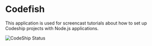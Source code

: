 Codefish
======================

This application is used for screencast tutorials about how to set up Codeship projects with Node.js applications.

![CodeShip Status](https://www.codeship.io/projects/55553f50-4352-0131-13a0-7288b5b0f8b0/status)